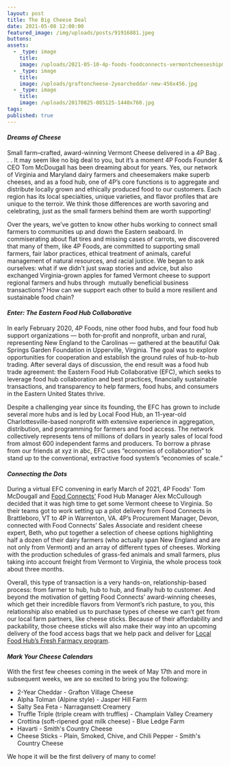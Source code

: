 ```yaml
---
layout: post
title: The Big Cheese Deal
date: 2021-05-08 12:00:00
featured_image: /img/uploads/posts/91916881.jpeg
buttons:
assets:
  - _type: image
    title:
    image: /uploads/2021-05-10-4p-foods-foodconnects-vermontcheeseshipment.jpg
  - _type: image
    title:
    image: /uploads/graftoncheese-2yearcheddar-new-456x456.jpg
  - _type: image
    title:
    image: /uploads/20170825-085125-1440x760.jpg
tags:
published: true
---
```

<div class="editable"><h4><strong><em>Dreams of Cheese</em></strong></h4><p>Small farm&ndash;crafted, award-winning Vermont Cheese delivered in a 4P Bag . . . It may seem like no big deal to you, but it&rsquo;s a moment 4P Foods Founder &amp; CEO Tom McDougall has been dreaming about for years. Yes, our network of Virginia and Maryland dairy farmers and cheesemakers make superb cheeses, and as a food hub, one of 4P&rsquo;s core functions is to aggregate and distribute locally grown and ethically produced food to our customers. Each region has its local specialties, unique varieties, and flavor profiles that are unique to the terroir. We think those differences are worth savoring and celebrating, just as the small farmers behind them are worth supporting!</p><p>Over the years, we&rsquo;ve gotten to know other hubs working to connect small farmers to communities up and down the Eastern seaboard. In commiserating about flat tires and missing cases of carrots, we discovered that many of them, like 4P Foods, are committed to supporting small farmers, fair labor practices, ethical treatment of animals, careful management of natural resources, and racial justice. We began to ask ourselves: what if we didn&rsquo;t just swap stories and advice, but also exchanged Virginia-grown apples for famed Vermont cheese to support regional farmers and hubs through&nbsp; mutually beneficial business transactions? How can we support each other to build a more resilient and sustainable food chain?&nbsp;</p><h4><strong><em>Enter: The Eastern Food Hub Collaborative</em></strong></h4><p>In early February 2020, 4P Foods, nine other food hubs, and four food hub support organizations &mdash; both for-profit and nonprofit, urban and rural, representing New England to the Carolinas &mdash; gathered at the beautiful Oak Springs Garden Foundation in Upperville, Virginia. The goal was to explore opportunities for cooperation and establish the ground rules of hub-to-hub trading. After several days of discussion, the end result was a food hub trade agreement: the Eastern Food Hub Collaborative (EFC), which seeks to leverage food hub collaboration and best practices, financially sustainable transactions, and transparency to help farmers, food hubs, and consumers in the Eastern United States thrive.&nbsp;</p><p>Despite a challenging year since its founding, the EFC has grown to include several more hubs and is led by Local Food Hub, an 11-year-old Charlottesville-based nonprofit with extensive experience in aggregation, distribution, and programming for farmers and food access. The network collectively represents tens of millions of dollars in yearly sales of local food from almost 600 independent farms and producers. To borrow a phrase from our friends at xyz in abc, EFC uses &ldquo;economies of collaboration&rdquo; to stand up to the conventional, extractive food system&rsquo;s &ldquo;economies of scale.&rdquo;</p><h4><strong><em>Connecting the Dots</em></strong></h4><p>During a virtual EFC convening in early March of 2021, 4P Foods' Tom McDougall and <a href="https://www.foodconnects.org/">Food Connects'</a> Food Hub Manager Alex McCullough decided that it was high time to get some Vermont cheese to Virginia. So their teams got to work setting up a pilot delivery from Food Connects in Brattleboro, VT to 4P in Warrenton, VA. 4P&rsquo;s Procurement Manager, Devon, connected with Food Connects&rsquo; Sales Associate and resident cheese expert, Beth, who put together a selection of cheese options highlighting half a dozen of their dairy farmers (who actually span New England and are not only from Vermont) and an array of different types of cheeses. Working with the production schedules of grass-fed animals and small farmers, plus taking into account freight from Vermont to Virginia, the whole process took about three months.&nbsp;</p><p>Overall, this type of transaction is a very hands-on, relationship-based process: from farmer to hub, hub to hub, and finally hub to customer. And beyond the motivation of getting Food Connects&rsquo; award-winning cheeses, which get their incredible flavors from Vermont&rsquo;s rich pasture, to you, this relationship also enabled us to purchase types of cheese we can&rsquo;t get from our local farm partners, like cheese sticks. Because of their affordability and packability, those cheese sticks will also make their way into an upcoming delivery of the food access bags that we help pack and deliver for <a target="_blank" rel="noopener" href="https://www.localfoodhub.org/program/food-access/">Local Food Hub&rsquo;s Fresh Farmacy program</a>.</p><h4><strong><em>Mark Your Cheese Calendars</em></strong></h4><p>With the first few cheeses coming in the week of May 17th and more in subsequent weeks, we are so excited to bring you the following:</p><ul><li>2-Year Cheddar - Grafton Village Cheese</li><li>Alpha Tolman (Alpine style) - Jasper Hill Farm</li><li>Salty Sea Feta - Narragansett Creamery</li><li>Truffle Triple (triple cream with truffles) - Champlain Valley Creamery</li><li>Crottina (soft-ripened goat milk cheese) - Blue Ledge Farm</li><li>Havarti - Smith's Country Cheese</li><li>Cheese Sticks - Plain, Smoked, Chive, and Chili Pepper - Smith's Country Cheese</li></ul><p>We hope it will be the first delivery of many to come!</p></div>
